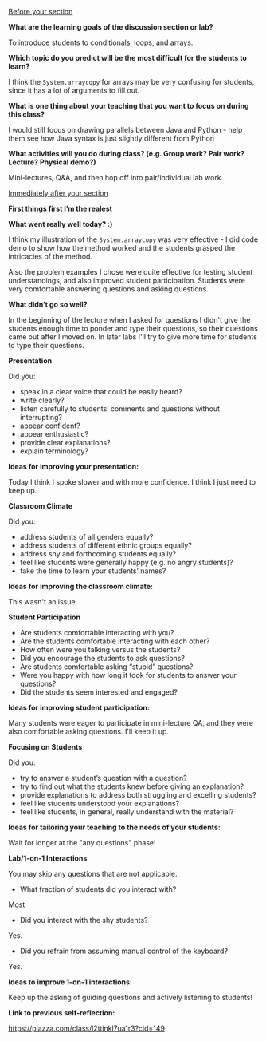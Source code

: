 <ins>Before your section</ins>  
  
**What are the learning goals of the discussion section or lab?**  

To introduce students to conditionals, loops, and arrays.
  
**Which topic do you predict will be the most difficult for the students to learn?**  

I think the ``System.arraycopy`` for arrays may be very confusing for students, since it has
a lot of arguments to fill out.
  
**What is one thing about your teaching that you want to focus on during this class?**  

I would still focus on drawing parallels between Java and Python - help them see how Java syntax
is just slightly different from Python
  
**What activities will you do during class? (e.g. Group work? Pair work? Lecture? Physical demo?)**  

Mini-lectures, Q&A, and then hop off into pair/individual lab work.
  
<ins>Immediately after your section</ins>  
  
**First things first I’m the realest**  
  
**What went really well today? :)**  

I think my illustration of the ``System.arraycopy`` was very effective - I did code demo to show
how the method worked and the students grasped the intricacies of the method.

Also the problem examples I chose were quite effective for testing student understandings, and also improved student participation.
Students were very comfortable answering questions and asking questions.
  
**What didn’t go so well?**

In the beginning of the lecture when I asked for questions I didn't give the students enough time to ponder and type their questions, so their questions came out after I moved on. In later labs I'll try to give more time for students to type their questions.
  
**Presentation**  
  
Did you:

*   speak in a clear voice that could be easily heard?
*   write clearly?
*   listen carefully to students’ comments and questions without interrupting?
*   appear confident?
*   appear enthusiastic?
*   provide clear explanations?
*   explain terminology?

  
**Ideas for improving your presentation:**  

Today I think I spoke slower and with more confidence. I think I just need to keep up.
  
**Classroom Climate**  
  
Did you:

*   address students of all genders equally?
*   address students of different ethnic groups equally?
*   address shy and forthcoming students equally?
*   feel like students were generally happy (e.g. no angry students)?
*   take the time to learn your students’ names?

  
**Ideas for improving the classroom climate:**  

This wasn't an issue.
  
**Student Participation**  

*   Are students comfortable interacting with you?
*   Are the students comfortable interacting with each other?
*   How often were you talking versus the students?
*   Did you encourage the students to ask questions?
*   Are students comfortable asking “stupid” questions?
*   Were you happy with how long it took for students to answer your questions?
*   Did the students seem interested and engaged?

  
**Ideas for improving student participation:**  

Many students were eager to participate in mini-lecture QA, and they were also comfortable asking
questions. I'll keep it up.
  
**Focusing on Students**  
  
Did you:

*   try to answer a student’s question with a question?
*   try to find out what the students knew before giving an explanation?
*   provide explanations to address both struggling and excelling students?
*   feel like students understood your explanations?
*   feel like students, in general, really understand with the material?

  
**Ideas for tailoring your teaching to the needs of your students:**  

Wait for longer at the "any questions" phase!
  
**Lab/1-on-1 Interactions**  
  
You may skip any questions that are not applicable.  

*   What fraction of students did you interact with?

Most

*   Did you interact with the shy students?

Yes.

*   Did you refrain from assuming manual control of the keyboard?

Yes.

  
**Ideas to improve 1-on-1 interactions:**  

Keep up the asking of guiding questions and actively listening to students!
  
**Link to previous self-reflection:**

https://piazza.com/class/l2ttinkl7ua1r3?cid=149